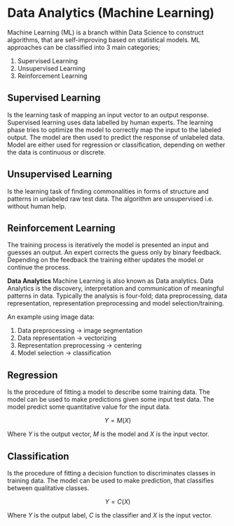 # Data Analytics (Machine Learning)

Machine Learning (ML) is a branch within Data Science to construct algorithms, that are self-improving based on statistical models. ML approaches can be classified into 3 main categories;

1. Supervised Learning
2. Unsupervised Learning
3. Reinforcement Learning

## Supervised Learning

Is the learning task of mapping an input vector to an output response. Supervised learning uses data labelled by human experts. The learning phase tries to optimize the model to correctly map the input to the labeled output. The model are then used to predict the response of unlabeled data. Model are either used for regression or classification, depending on wether the data is continuous or discrete.

## Unsupervised Learning

Is the learning task of finding commonalities in forms of structure and patterns in unlabeled raw test data. The algorithm are unsupervised i.e. without human help.

## Reinforcement Learning
The training process is iteratively the model is presented an input and guesses an output. An expert corrects the guess only by binary feedback. Depending on the feedback the training either updates the model or continue the process.

**Data Analytics**
Machine Learning is also known as Data analytics. Data Analytics is the discovery, interpretation and communication of meaningful patterns in data. Typically the analysis is four-fold; data preprocessing, data representation, representation preprocessing and model selection/training.

An example using image data:
1. Data preprocessing $\rightarrow$ image segmentation
2. Data representation $\rightarrow$ vectorizing
3. Representation preprocessing $\rightarrow$ centering
4. Model selection $\rightarrow$ classification

## Regression

Is the procedure of fitting a model to describe some training data. The model can be used to make predictions given some input test data. The model predict some quantitative value for the input data.

$$Y=M(X)$$

Where $Y$ is the output vector, $M$ is the model and $X$ is the input vector.

## Classification

Is the procedure of fitting a decision function to discriminates classes in training data. The model can be used to make prediction, that classifies between qualitative classes.

$$Y=C(X)$$

Where $Y$ is the output label, $C$ is the classifier and $X$ is the input vector.

